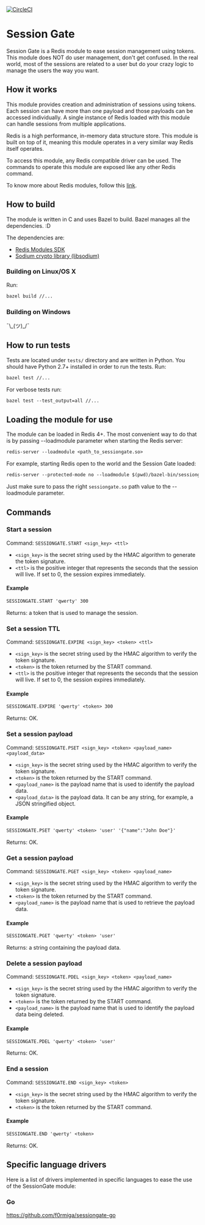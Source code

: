 [![CircleCI](https://circleci.com/gh/f0rmiga/sessiongate/tree/master.svg?style=svg)](https://circleci.com/gh/f0rmiga/sessiongate/tree/master)

# Session Gate

Session Gate is a Redis module to ease session management using tokens. This module does NOT do user
management, don't get confused. In the real world, most of the sessions are related to a user but do
your crazy logic to manage the users the way you want.

## How it works

This module provides creation and administration of sessions using tokens. Each session can have
more than one payload and those payloads can be accessed individually. A single instance of Redis
loaded with this module can handle sessions from multiple applications.

Redis is a high performance, in-memory data structure store. This module is built on top of it,
meaning this module operates in a very similar way Redis itself operates.

To access this module, any Redis compatible driver can be used. The commands to operate this module
are exposed like any other Redis command.

To know more about Redis modules, follow this [link](http://antirez.com/news/106).

## How to build

The module is written in C and uses Bazel to build. Bazel manages all the dependencies. :D

The dependencies are:

- [Redis Modules SDK](https://github.com/RedisLabs/RedisModulesSDK)
- [Sodium crypto library (libsodium)](https://download.libsodium.org/doc/)

### Building on Linux/OS X

Run:

```txt
bazel build //...
```

### Building on Windows

¯\\\_(ツ)\_/¯

## How to run tests

Tests are located under `tests/` directory and are written in Python. You should have Python 2.7+
installed in order to run the tests. Run:

```txt
bazel test //...
```

For verbose tests run:

```txt
bazel test --test_output=all //...
```

## Loading the module for use

The module can be loaded in Redis 4+. The most convenient way to do that is by passing --loadmodule
parameter when starting the Redis server:

```txt
redis-server --loadmodule <path_to_sessiongate.so>
```

For example, starting Redis open to the world and the Session Gate loaded:

```txt
redis-server --protected-mode no --loadmodule $(pwd)/bazel-bin/sessiongate.so
```

Just make sure to pass the right `sessiongate.so` path value to the --loadmodule parameter.

## Commands

### Start a session

Command: `SESSIONGATE.START <sign_key> <ttl>`

- `<sign_key>` is the secret string used by the HMAC algorithm to generate the token signature.
- `<ttl>` is the positive integer that represents the seconds that the session will live. If set to
  0, the session expires immediately.

#### Example

```txt
SESSIONGATE.START 'qwerty' 300
```

Returns: a token that is used to manage the session.

### Set a session TTL

Command: `SESSIONGATE.EXPIRE <sign_key> <token> <ttl>`

- `<sign_key>` is the secret string used by the HMAC algorithm to verify the token signature.
- `<token>` is the token returned by the START command.
- `<ttl>` is the positive integer that represents the seconds that the session will live. If set to
  0, the session expires immediately.

#### Example

```txt
SESSIONGATE.EXPIRE 'qwerty' <token> 300
```

Returns: OK.

### Set a session payload

Command: `SESSIONGATE.PSET <sign_key> <token> <payload_name> <payload_data>`

- `<sign_key>` is the secret string used by the HMAC algorithm to verify the token signature.
- `<token>` is the token returned by the START command.
- `<payload_name>` is the payload name that is used to identify the payload data.
- `<payload_data>` is the payload data. It can be any string, for example, a JSON stringified
  object.

#### Example

```txt
SESSIONGATE.PSET 'qwerty' <token> 'user' '{"name":"John Doe"}'
```

Returns: OK.

### Get a session payload

Command: `SESSIONGATE.PGET <sign_key> <token> <payload_name>`

- `<sign_key>` is the secret string used by the HMAC algorithm to verify the token signature.
- `<token>` is the token returned by the START command.
- `<payload_name>` is the payload name that is used to retrieve the payload data.

#### Example

```txt
SESSIONGATE.PGET 'qwerty' <token> 'user'
```

Returns: a string containing the payload data.

### Delete a session payload

Command: `SESSIONGATE.PDEL <sign_key> <token> <payload_name>`

- `<sign_key>` is the secret string used by the HMAC algorithm to verify the token signature.
- `<token>` is the token returned by the START command.
- `<payload_name>` is the payload name that is used to identify the payload data being deleted.

#### Example

```txt
SESSIONGATE.PDEL 'qwerty' <token> 'user'
```

Returns: OK.

### End a session

Command: `SESSIONGATE.END <sign_key> <token>`

- `<sign_key>` is the secret string used by the HMAC algorithm to verify the token signature.
- `<token>` is the token returned by the START command.

#### Example

```txt
SESSIONGATE.END 'qwerty' <token>
```

Returns: OK.

## Specific language drivers

Here is a list of drivers implemented in specific languages to ease the use of the SessionGate
module:

### Go

https://github.com/f0rmiga/sessiongate-go

